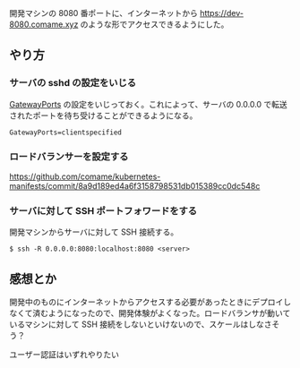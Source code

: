 開発マシンの 8080 番ポートに、インターネットから https://dev-8080.comame.xyz のような形でアクセスできるようにした。

## やり方

### サーバの sshd の設定をいじる

[GatewayPorts](https://linux.die.net/man/5/sshd_config#:~:text=GatewayPorts) の設定をいじっておく。これによって、サーバの 0.0.0.0 で転送されたポートを待ち受けることができるようになる。

```
GatewayPorts=clientspecified
```

### ロードバランサーを設定する

<https://github.com/comame/kubernetes-manifests/commit/8a9d189ed4a6f3158798531db015389cc0dc548c>

### サーバに対して SSH ポートフォワードをする

開発マシンからサーバに対して SSH 接続する。

```
$ ssh -R 0.0.0.0:8080:localhost:8080 <server>
```

## 感想とか

開発中のものにインターネットからアクセスする必要があったときにデプロイしなくて済むようになったので、開発体験がよくなった。ロードバランサが動いているマシンに対して SSH 接続をしないといけないので、スケールはしなさそう？

ユーザー認証はいずれやりたい
